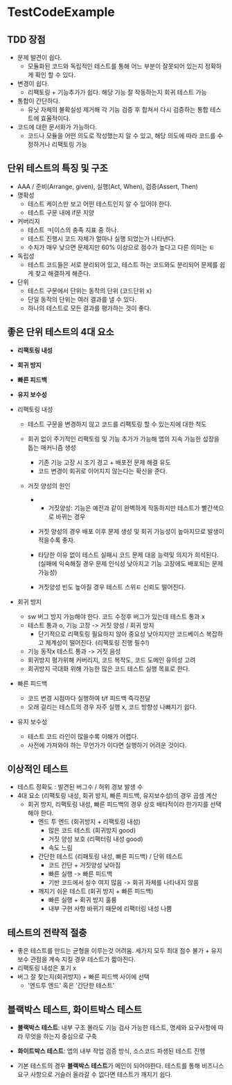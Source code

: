 # TestCodeExample


## TDD 장점
- 문제 발견이 쉽다.
	- 모듈화된 코드와 독립적인 테스트를 통해 어느 부분이 잘못되어 있는지 정확하게 확인 할 수 있다.
- 변경이 쉽다. 
	- 리팩토링 + 기능추가가 쉽다. 해당 기능 잘 작동하는지 회귀 테스트 가능
- 통합이 간단하다.
	-  유닛 자체의 불확실성 제거해 각 기능 검증 후 합쳐서 다시 검증하는 통합 테스트에 효율적이다.
- 코드에 대한 문서화가 가능하다.
	- 코드나 모듈을 어떤 의도로 작성했는지 알 수 있고, 해당 의도에 따라 코드를 수정하거나 리팩토링 가능


## 단위 테스트의 특징 및 구조
- AAA / 준비(Arrange, given), 실행(Act, When), 검증(Assert, Then)
- 명확성
	- 테스트 케이스만 보고 어떤 테스트인지 알 수 있어야 한다.
	- 테스트 구문 내에 if문 지양
- 커버리지
	- 테스트 ㅋ[이스의 충족 지표 중 하나.
	- 테스트 진행시 코드 자체가 얼마나 실행 되었는가 나타낸다.
	- 수치가 매우 낮으면 문제지만 60% 이상으로 점수가 높다고 다른 의미는 ㅌ
- 독립성	
	- 테스트 코드들은 서로 분리되어 있고, 테스트 하는 코드와도 분리되어 문제를 쉽게 찾고 해결하게 해준다.
- 단위
	- 테스트 구문에서 단위는 동작의 단위 (코드단위 x)
	- 단일 동작의 단위는 여러 결과를 낼 수 있다.
	- 하나의 테스트로 모든 결과를 평가하는 것이 좋다.


## 좋은 단위 테스트의 4대 요소
- **리팩토링 내성**
- **회귀 방지**
- **빠른 피드백**
- **유지 보수성**

- 리팩토링 내성	
	- 테스트 구문을 변경하지 않고 코드를 리팩토링 할 수 있는지에 대한 척도	
	- 회귀 없이 주기적인 리팩토링 및 기능 추가가 가능해 앱의 지속 가능한 성장을 돕는 매커니즘 생성
		- 기존 기능 고장 시 조기 경고 + 배포전 문제 해결 유도
		- 코드 변경이 회귀로 이어지지 않는다는 확신을 준다.

	- 거짓 양성의 원인
		- * 거짓양성: 기능은 예전과 같이 완벽하게 작동하지만 테스트가 빨간색으로 바뀌는 경우

		- 거짓 양성의 경우 배포 이후 문제 생성 및 회귀 가능성이 높아지므로 발생이 적을수록 좋자.
		- 타당한 이유 없이 테스트 실패시 코드 문제 대응 능력및 의지가 희석된다. (실패에 익숙해질 경우 문제 인식성 낮아지고 기능 고장에도 배포되는 문제 가능성)
		- 거짓양성 빈도 높아질 경우 테스트 스위ㅌ 신뢰도 떨어진다.

- 회귀 방지
	- sw 버그 방지 가능해야 한다. 코드 수정후 버그가 있는데 테스트 통과 x
	- 테스트 통과 o, 기능 고장 -> 거짓 양성 / 회귀 방지
		- 단기적으로 리팩토링 필요하지 않아 중요성 낮아지지만 코드베이스 복잡하고 체계성이 떨어진다. (리팩토링 진행 필수!)
	- 기능 동작x 테스트 통과 -> 거짓 음성
	- 회귀방지 평가위해 커버리지, 코드 복작도, 코드 도메인 유의성 고려
	- 회귀방지 극대화 위해 가능한 많은 코드 테스트 실행 목표로 한다.

- 빠른 피드백
	- 코드 변경 시점마다 실행하여 t/f 피드백 즉각전달
	- 오래 걸리는 테스트의 경우 자주 실행 x, 코드 방향성 나빠지기 쉽다.

- 유지 보수성
	- 테스트 코드 라인이 많을수록 이해가 어렵다.
	- 사전에 가져와야 하는 무언가가 이다면 실행하기 어려운 것이다.

## 이상적인 테스트
- 테스트 정확도 : 발견된 버그수 / 허위 경보 발생 수 
- 4대 요소 (리팩토링 내성, 회귀 방지, 빠른 피드백, 유지보수성)의 경우 곱셈 계산
	- 회귀 방지, 리팩토링 내성, 빠른 피드백의 경우 상호 배타적이라 한가지를 선택해야 한다.
		- 엔드 투 엔드 (회귀방지 + 리팩토링 내성)
			- 많은 코드 테스트 (회귀방지 good)
			- 거짓 양성 보호 (리팩터링 내성 good)
			- 속도 느림
		- 간단한 테스트 (리패토링 내성, 빠른 피드백) / 단위 테스트
			- 코드 간단 + 거짓양성 낮아짐
			- 빠른 실행 -> 빠른 피드백
			- 기반 코드에서 실수 여지 많음 -> 회귀 자체를 나타내지 않음
		- 깨지기 쉬운 테스트 (회귀 방지 + 빠른 피드백)
			- 빠른 실행 + 회귀 방지 훌륭
			- 내부 구현 사항 바뀌기 때문에 리팩터링 내성 나쁨


## 테스트의 전략적 절충
- 좋은 테스트를 만드는 균형을 이루는것 어려움. 세가지 모두 최대 점수 불가 + 유지보수 관점을 계속 지킬 경우 테스트가 짧아진다. 
- 리팩토링 내성은 포기 x
- 버그 잘 찾는지(회귀방지) + 빠른 피드백 사이에 선택
	- '엔드투 엔드' 혹은 '간단한 테스트'

## 블랙박스 테스트, 화이트박스 테스트
- **블랙박스 테스트**: 내부 구조 몰라도 기능 검사 가능한 테스트, 명세와 요구사항에 따라 무엇을 하는지 중심으로 구축
- **화이트박스 테스트**: 앱의 내부 작업 검증 방식, 소스코드 파생된 테스트 진행

- 기본 테스트의 경우 **블랙박스 테스트**가 메인이 되어야한다. 테스트를 통해 비즈니스 요구 사항으로 거슬러 올라갈 수 없다면 테스트가 깨지기 쉽다.

